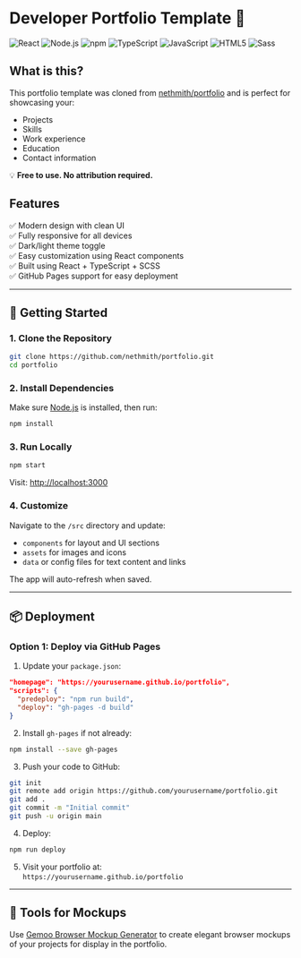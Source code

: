 # Developer Portfolio Template 🚀

![React](https://img.shields.io/badge/React-20232A?style=for-the-badge&logo=react&logoColor=61DAFB)
![Node.js](https://img.shields.io/badge/Node%20js-339933?style=for-the-badge&logo=nodedotjs&logoColor=white)
![npm](https://img.shields.io/badge/npm-CB3837?style=for-the-badge&logo=npm&logoColor=white)
![TypeScript](https://img.shields.io/badge/typescript-%23007ACC.svg?style=for-the-badge&logo=typescript&logoColor=white)
![JavaScript](https://img.shields.io/badge/JavaScript-323330?style=for-the-badge&logo=javascript&logoColor=F7DF1E)
![HTML5](https://img.shields.io/badge/HTML5-E34F26?style=for-the-badge&logo=html5&logoColor=white)
![Sass](https://img.shields.io/badge/Sass-CC6699?style=for-the-badge&logo=sass&logoColor=white)

## What is this?

This portfolio template was cloned from [nethmith/portfolio](https://github.com/nethmith/portfolio.git) and is perfect for showcasing your:

- Projects  
- Skills  
- Work experience  
- Education  
- Contact information  

💡 **Free to use. No attribution required.**

## Features

✅ Modern design with clean UI  
✅ Fully responsive for all devices  
✅ Dark/light theme toggle  
✅ Easy customization using React components  
✅ Built using React + TypeScript + SCSS  
✅ GitHub Pages support for easy deployment

---

## 🚀 Getting Started

### 1. Clone the Repository

```bash
git clone https://github.com/nethmith/portfolio.git
cd portfolio
```

### 2. Install Dependencies

Make sure [Node.js](https://nodejs.org/) is installed, then run:

```bash
npm install
```

### 3. Run Locally

```bash
npm start
```

Visit: [http://localhost:3000](http://localhost:3000)

### 4. Customize

Navigate to the `/src` directory and update:

- `components` for layout and UI sections
- `assets` for images and icons
- `data` or config files for text content and links

The app will auto-refresh when saved.

---

## 📦 Deployment

### Option 1: Deploy via GitHub Pages

1. Update your `package.json`:

```json
"homepage": "https://yourusername.github.io/portfolio",
"scripts": {
  "predeploy": "npm run build",
  "deploy": "gh-pages -d build"
}
```

2. Install `gh-pages` if not already:

```bash
npm install --save gh-pages
```

3. Push your code to GitHub:

```bash
git init
git remote add origin https://github.com/yourusername/portfolio.git
git add .
git commit -m "Initial commit"
git push -u origin main
```

4. Deploy:

```bash
npm run deploy
```

5. Visit your portfolio at:  
   `https://yourusername.github.io/portfolio`

---

## 🌟 Tools for Mockups

Use [Gemoo Browser Mockup Generator](https://gemoo.com/tools/browser-mockup-generator/) to create elegant browser mockups of your projects for display in the portfolio.
